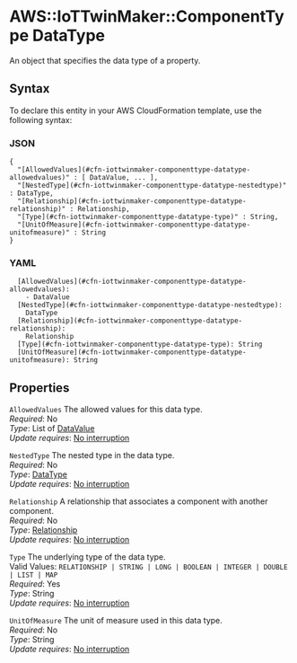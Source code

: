 # AWS::IoTTwinMaker::ComponentType DataType<a name="aws-properties-iottwinmaker-componenttype-datatype"></a>

An object that specifies the data type of a property\.

## Syntax<a name="aws-properties-iottwinmaker-componenttype-datatype-syntax"></a>

To declare this entity in your AWS CloudFormation template, use the following syntax:

### JSON<a name="aws-properties-iottwinmaker-componenttype-datatype-syntax.json"></a>

```
{
  "[AllowedValues](#cfn-iottwinmaker-componenttype-datatype-allowedvalues)" : [ DataValue, ... ],
  "[NestedType](#cfn-iottwinmaker-componenttype-datatype-nestedtype)" : DataType,
  "[Relationship](#cfn-iottwinmaker-componenttype-datatype-relationship)" : Relationship,
  "[Type](#cfn-iottwinmaker-componenttype-datatype-type)" : String,
  "[UnitOfMeasure](#cfn-iottwinmaker-componenttype-datatype-unitofmeasure)" : String
}
```

### YAML<a name="aws-properties-iottwinmaker-componenttype-datatype-syntax.yaml"></a>

```
  [AllowedValues](#cfn-iottwinmaker-componenttype-datatype-allowedvalues):
    - DataValue
  [NestedType](#cfn-iottwinmaker-componenttype-datatype-nestedtype):
    DataType
  [Relationship](#cfn-iottwinmaker-componenttype-datatype-relationship):
    Relationship
  [Type](#cfn-iottwinmaker-componenttype-datatype-type): String
  [UnitOfMeasure](#cfn-iottwinmaker-componenttype-datatype-unitofmeasure): String
```

## Properties<a name="aws-properties-iottwinmaker-componenttype-datatype-properties"></a>

`AllowedValues` <a name="cfn-iottwinmaker-componenttype-datatype-allowedvalues"></a>
The allowed values for this data type\.  
_Required_: No  
_Type_: List of [DataValue](aws-properties-iottwinmaker-componenttype-datavalue.md)  
_Update requires_: [No interruption](https://docs.aws.amazon.com/AWSCloudFormation/latest/UserGuide/using-cfn-updating-stacks-update-behaviors.html#update-no-interrupt)

`NestedType` <a name="cfn-iottwinmaker-componenttype-datatype-nestedtype"></a>
The nested type in the data type\.  
_Required_: No  
_Type_: [DataType](#aws-properties-iottwinmaker-componenttype-datatype)  
_Update requires_: [No interruption](https://docs.aws.amazon.com/AWSCloudFormation/latest/UserGuide/using-cfn-updating-stacks-update-behaviors.html#update-no-interrupt)

`Relationship` <a name="cfn-iottwinmaker-componenttype-datatype-relationship"></a>
A relationship that associates a component with another component\.  
_Required_: No  
_Type_: [Relationship](aws-properties-iottwinmaker-componenttype-relationship.md)  
_Update requires_: [No interruption](https://docs.aws.amazon.com/AWSCloudFormation/latest/UserGuide/using-cfn-updating-stacks-update-behaviors.html#update-no-interrupt)

`Type` <a name="cfn-iottwinmaker-componenttype-datatype-type"></a>
The underlying type of the data type\.  
Valid Values: `RELATIONSHIP | STRING | LONG | BOOLEAN | INTEGER | DOUBLE | LIST | MAP`  
_Required_: Yes  
_Type_: String  
_Update requires_: [No interruption](https://docs.aws.amazon.com/AWSCloudFormation/latest/UserGuide/using-cfn-updating-stacks-update-behaviors.html#update-no-interrupt)

`UnitOfMeasure` <a name="cfn-iottwinmaker-componenttype-datatype-unitofmeasure"></a>
The unit of measure used in this data type\.  
_Required_: No  
_Type_: String  
_Update requires_: [No interruption](https://docs.aws.amazon.com/AWSCloudFormation/latest/UserGuide/using-cfn-updating-stacks-update-behaviors.html#update-no-interrupt)
